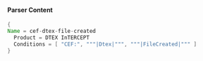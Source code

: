 #### Parser Content
```Java
{
Name = cef-dtex-file-created
  Product = DTEX InTERCEPT
  Conditions = [ "CEF:", """|Dtex|""", """|FileCreated|""" ]
}
```